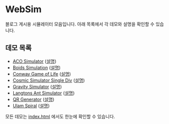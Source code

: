 # WebSim
블로그 게시용 시뮬레이터 모음입니다. 아래 목록에서 각 데모와 설명을 확인할 수 있습니다.

## 데모 목록
- [ACO Simulator](aco_simulator/aco_simulator.html) ([설명](aco_simulator/aco_simulator.md))
- [Boids Simulation](boids_simulation/boids_simulation.html) ([설명](boids_simulation/boids_simulation.md))
- [Conway Game of Life](conway-game-of-life/conway-game-of-life.html) ([설명](conway-game-of-life/conway-game-of-life.md))
- [Cosmic Simulator Single Div](cosmic-simulator-single-div/cosmic-simulator-single-div.html) ([설명](cosmic-simulator-single-div/cosmic-simulator-single-div.md))
- [Gravity Simulator](gravity_simulator/gravity_simulator.html) ([설명](gravity_simulator/gravity_simulator.md))
- [Langtons Ant Simulator](langtons_ant_simulator/langtons_ant_simulator.html) ([설명](langtons_ant_simulator/langtons_ant_simulator.md))
- [QR Generator](qr_generator/qr_generator.html) ([설명](qr_generator/qr_generator.md))
- [Ulam Spiral](ulam_spiral/ulam_spiral.html) ([설명](ulam_spiral/ulam_spiral.md))

모든 데모는 [index.html](index.html) 에서도 한눈에 확인할 수 있습니다.
